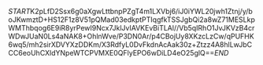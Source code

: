 $START$K2pLfD2Ssx6g0aXgwLttbnpPZgT4m1LXVbj6/iJ0iYWL20jwh1Ztnj/y/boJKwmztD+HS12F1z8V51pQMad03edkptPTIqgfkTSSJgbQi2a8wZ71MESLkpWMThbqog6E9iR8yrPewI9Ncx7JklJvIAVKEvBiTLAl//Vb5qIRhO1JvJKVzB4crWDwJUaN0Ls4aNAK8+OhlnWve/P3DN0Ar/p4CBojUy8XKzcLzCw/qPUFHK6wq5/mh2sirXDVYXzDDKm/X3RdfyL0DvFkdnAcAak30z+Ztzz4A8hlLwJbCCC6eoUhCXldYNpeWTCPVMXE0QFlyEPO6wDiLD4eO25glQ==$END$